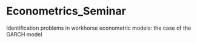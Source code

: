 # Econometrics_Seminar
Identification problems in workhorse econometric models: the case of the GARCH model

